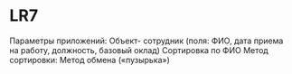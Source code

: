# LR7
Параметры приложений: Объект- сотрудник (поля: ФИО, дата приема на работу, должность, базовый оклад) 
Сортировка по ФИО
Метод сортировки: Метод обмена («пузырька»)
